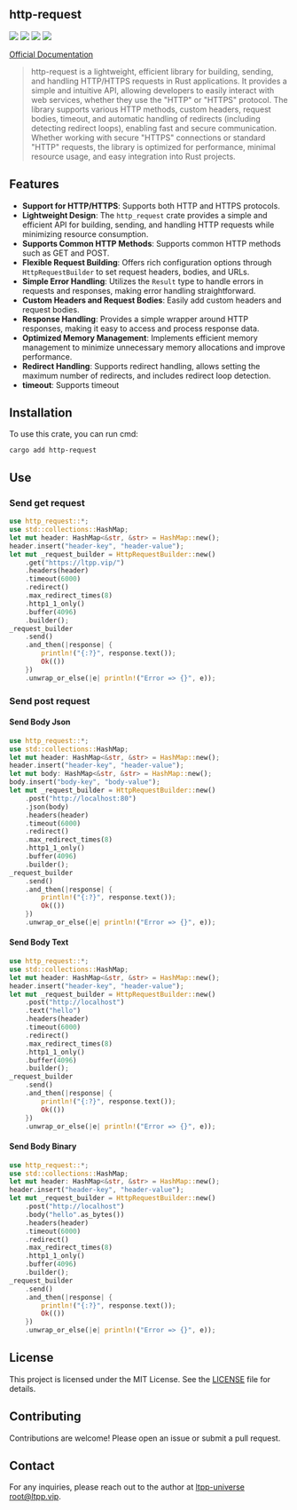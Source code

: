 ## http-request

[![](https://img.shields.io/crates/v/http-request.svg)](https://crates.io/crates/http-request)
[![](https://docs.rs/http-request/badge.svg)](https://docs.rs/http-request)
[![](https://img.shields.io/crates/l/http-request.svg)](./LICENSE)
[![](https://github.com/ltpp-universe/http-request/workflows/Rust/badge.svg)](https://github.com/ltpp-universe/http-request/actions?query=workflow:Rust)

[Official Documentation](https://docs.ltpp.vip/HTTP-REQUEST/)

> http-request is a lightweight, efficient library for building, sending, and handling HTTP/HTTPS requests in Rust applications. It provides a simple and intuitive API, allowing developers to easily interact with web services, whether they use the "HTTP" or "HTTPS" protocol. The library supports various HTTP methods, custom headers, request bodies, timeout, and automatic handling of redirects (including detecting redirect loops), enabling fast and secure communication. Whether working with secure "HTTPS" connections or standard "HTTP" requests, the library is optimized for performance, minimal resource usage, and easy integration into Rust projects.

## Features

- **Support for HTTP/HTTPS**: Supports both HTTP and HTTPS protocols.
- **Lightweight Design**: The `http_request` crate provides a simple and efficient API for building, sending, and handling HTTP requests while minimizing resource consumption.
- **Supports Common HTTP Methods**: Supports common HTTP methods such as GET and POST.
- **Flexible Request Building**: Offers rich configuration options through `HttpRequestBuilder` to set request headers, bodies, and URLs.
- **Simple Error Handling**: Utilizes the `Result` type to handle errors in requests and responses, making error handling straightforward.
- **Custom Headers and Request Bodies**: Easily add custom headers and request bodies.
- **Response Handling**: Provides a simple wrapper around HTTP responses, making it easy to access and process response data.
- **Optimized Memory Management**: Implements efficient memory management to minimize unnecessary memory allocations and improve performance.
- **Redirect Handling**: Supports redirect handling, allows setting the maximum number of redirects, and includes redirect loop detection.
- **timeout**: Supports timeout

## Installation

To use this crate, you can run cmd:

```shell
cargo add http-request
```

## Use

### Send get request

```rs
use http_request::*;
use std::collections::HashMap;
let mut header: HashMap<&str, &str> = HashMap::new();
header.insert("header-key", "header-value");
let mut _request_builder = HttpRequestBuilder::new()
    .get("https://ltpp.vip/")
    .headers(header)
    .timeout(6000)
    .redirect()
    .max_redirect_times(8)
    .http1_1_only()
    .buffer(4096)
    .builder();
_request_builder
    .send()
    .and_then(|response| {
        println!("{:?}", response.text());
        Ok(())
    })
    .unwrap_or_else(|e| println!("Error => {}", e));
```

### Send post request

#### Send Body Json

```rs
use http_request::*;
use std::collections::HashMap;
let mut header: HashMap<&str, &str> = HashMap::new();
header.insert("header-key", "header-value");
let mut body: HashMap<&str, &str> = HashMap::new();
body.insert("body-key", "body-value");
let mut _request_builder = HttpRequestBuilder::new()
    .post("http://localhost:80")
    .json(body)
    .headers(header)
    .timeout(6000)
    .redirect()
    .max_redirect_times(8)
    .http1_1_only()
    .buffer(4096)
    .builder();
_request_builder
    .send()
    .and_then(|response| {
        println!("{:?}", response.text());
        Ok(())
    })
    .unwrap_or_else(|e| println!("Error => {}", e));
```

#### Send Body Text

```rs
use http_request::*;
use std::collections::HashMap;
let mut header: HashMap<&str, &str> = HashMap::new();
header.insert("header-key", "header-value");
let mut _request_builder = HttpRequestBuilder::new()
    .post("http://localhost")
    .text("hello")
    .headers(header)
    .timeout(6000)
    .redirect()
    .max_redirect_times(8)
    .http1_1_only()
    .buffer(4096)
    .builder();
_request_builder
    .send()
    .and_then(|response| {
        println!("{:?}", response.text());
        Ok(())
    })
    .unwrap_or_else(|e| println!("Error => {}", e));
```

#### Send Body Binary

```rs
use http_request::*;
use std::collections::HashMap;
let mut header: HashMap<&str, &str> = HashMap::new();
header.insert("header-key", "header-value");
let mut _request_builder = HttpRequestBuilder::new()
    .post("http://localhost")
    .body("hello".as_bytes())
    .headers(header)
    .timeout(6000)
    .redirect()
    .max_redirect_times(8)
    .http1_1_only()
    .buffer(4096)
    .builder();
_request_builder
    .send()
    .and_then(|response| {
        println!("{:?}", response.text());
        Ok(())
    })
    .unwrap_or_else(|e| println!("Error => {}", e));
```

## License

This project is licensed under the MIT License. See the [LICENSE](LICENSE) file for details.

## Contributing

Contributions are welcome! Please open an issue or submit a pull request.

## Contact

For any inquiries, please reach out to the author at [ltpp-universe <root@ltpp.vip>](mailto:root@ltpp.vip).
